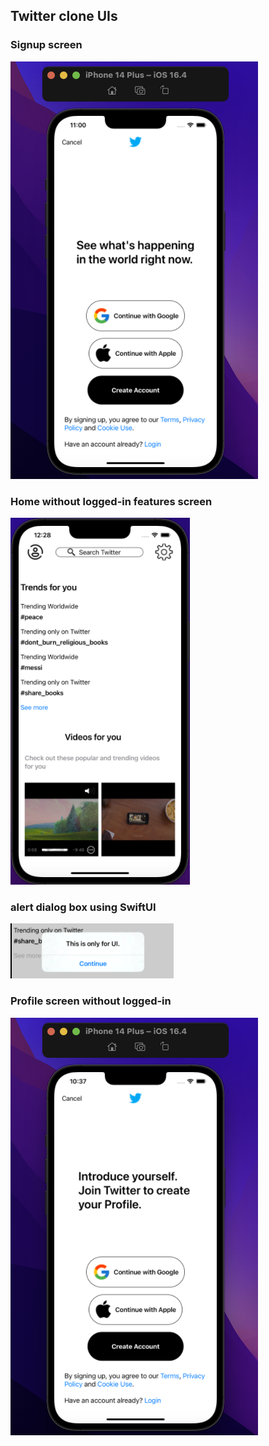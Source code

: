 ## Twitter clone UIs 

### Signup screen
![signup screen clone by Farial](https://github.com/Farial-mahmod/iOS-App-UI-Designs/blob/main/Twitter-UI-Clone/Assets.xcassets/homescreen.png)

### Home without logged-in features screen 
![home screen without logged-in features by Farial](https://github.com/Farial-mahmod/iOS-App-UI-Designs/blob/main/Twitter-UI-Clone/Assets.xcassets/home-without-login-screen.png)

### alert dialog box using SwiftUI
![](https://github.com/Farial-mahmod/iOS-App-UI-Designs/blob/main/Twitter-UI-Clone/Assets.xcassets/alert-box.png)


### Profile screen without logged-in

![](https://github.com/Farial-mahmod/iOS-App-UI-Designs/blob/main/Twitter-UI-Clone/Assets.xcassets/profile.png)
